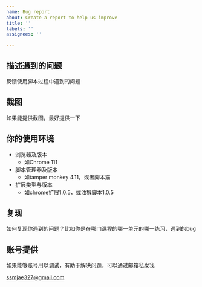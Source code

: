 ```yaml
---
name: Bug report
about: Create a report to help us improve
title: ''
labels: ''
assignees: ''

---
```


## 描述遇到的问题

反馈使用脚本过程中遇到的问题

## 截图

如果能提供截图，最好提供一下

## 你的使用环境

- 浏览器及版本
  - 如Chrome 111
- 脚本管理器及版本
  - 如tamper monkey 4.11，或者脚本猫
- 扩展类型与版本
  - 如chrome扩展1.0.5，或油猴脚本1.0.5

## 复现

如何复现你遇到的问题？比如你是在哪门课程的哪一单元的哪一练习，遇到的bug

## 账号提供

如果能够账号用以调试，有助于解决问题，可以通过邮箱私发我

ssmjae327@gmail.com
